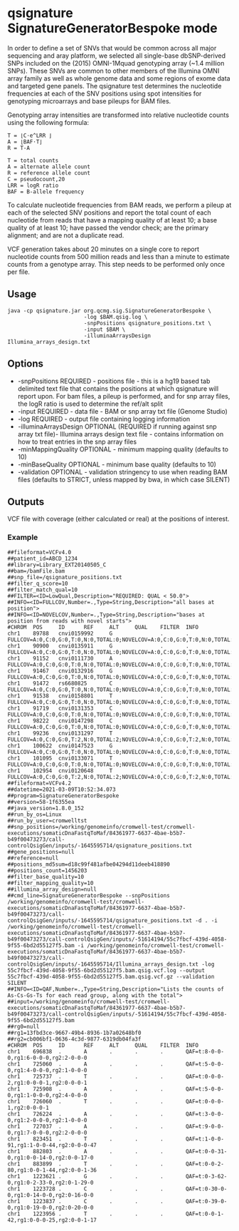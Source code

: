 # qsignature SignatureGeneratorBespoke mode

In order to define a set of SNVs that would be common across all major
sequencing and aray platform, we selected all single-base dbSNP-derived
SNPs included on the (2015) OMNI-1Mquad genotyping array
(~1.4 million SNPs). These SNVs are common to other members of the Illumina
OMNI array family as well as whole genome data and some regions of exome
data and targeted gene panels.
The qsignature test determines the nucleotide frequencies at each of the
SNV positions using spot intensities for genotyping microarrays and base
pileups for BAM files.

Genotyping array intensities are transformed into relative nucleotide
counts using the following formula:

~~~~{.text}
T = ⌊C⋅e^LRR ⌋ 
A = ⌊BAF⋅T⌋ 
R = T-A 

T = total counts
A = alternate allele count
R = reference allele count
C = pseudocount,20
LRR = logR ratio
BAF = B-allele frequency
~~~~

To calculate nucleotide frequencies from BAM reads, we perform a pileup at
each of the selected SNV positions and report the total count of each 
nucleotide from reads that have a mapping quality of at least 10; a base
quality of at least 10; have passed the vendor check; are the primary
alignment; and are not a duplicate read.

VCF generation takes about 20 minutes on a single core to report nucleotide
counts from 500 million reads and less than a minute to estimate counts from
a genotype array. This step needs to be performed only once per file.

## Usage

~~~~{.text}
java -cp qsignature.jar org.qcmg.sig.SignatureGeneratorBespoke \ 
                        -log $BAM.qsig.log \
                        -snpPositions qsignature_positions.txt \
                        -input $BAM \
                        -illuminaArraysDesign Illumina_arrays_design.txt
~~~~

## Options

* -snpPositions REQUIRED - positions file - this is a hg19 based tab delimited text file that contains the positions at which qsignature will report upon. For bam files, a pileup is performed, and for snp array files, the logR ratio is used to determine the ref/alt split
* -input REQUIRED - data file - BAM or snp array txt file (Genome Studio)
* -log REQUIRED - output file containing logging information
* -illuminaArraysDesign OPTIONAL (REQUIRED if running against snp array txt file)- Illumina arrays design text file - contains information on how to treat entries in the snp array files
* -minMappingQuality OPTIONAL - minimum mapping quality (defaults to 10)
* -minBaseQuality OPTIONAL - minimum base quality (defaults to 10)
* -validation OPTIONAL - validation stringency to use when reading BAM files (defaults to STRICT, unless mapped by bwa, in which case SILENT)

## Outputs

VCF file with coverage (either calculated or real) at the positions of
interest.

### Example

~~~~{.text}
##fileformat=VCFv4.0
##patient_id=ABCD_1234
##library=Library_EXT20140505_C
##bam=/bamFile.bam
##snp_file=/qsignature_positions.txt
##filter_q_score=10
##filter_match_qual=10
##FILTER=<ID=LowQual,Description="REQUIRED: QUAL < 50.0">
##INFO=<ID=FULLCOV,Number=.,Type=String,Description="all bases at position">
##INFO=<ID=NOVELCOV,Number=.,Type=String,Description="bases at position from reads with novel starts">
#CHROM  POS     ID      REF     ALT     QUAL    FILTER  INFO
chr1    89788   cnvi0159992     G               .       .       FULLCOV=A:0,C:0,G:0,T:0,N:0,TOTAL:0;NOVELCOV=A:0,C:0,G:0,T:0,N:0,TOTAL:0
chr1    90900   cnvi0135911     G               .       .       FULLCOV=A:0,C:0,G:0,T:0,N:0,TOTAL:0;NOVELCOV=A:0,C:0,G:0,T:0,N:0,TOTAL:0
chr1    91152   cnvi0111730     A               .       .       FULLCOV=A:0,C:0,G:0,T:0,N:0,TOTAL:0;NOVELCOV=A:0,C:0,G:0,T:0,N:0,TOTAL:0
chr1    91467   cnvi0132916     G               .       .       FULLCOV=A:0,C:0,G:0,T:0,N:0,TOTAL:0;NOVELCOV=A:0,C:0,G:0,T:0,N:0,TOTAL:0
chr1    91472   rs6680825       C               .       .       FULLCOV=A:0,C:0,G:0,T:0,N:0,TOTAL:0;NOVELCOV=A:0,C:0,G:0,T:0,N:0,TOTAL:0
chr1    91538   cnvi0158801     T               .       .       FULLCOV=A:0,C:0,G:0,T:0,N:0,TOTAL:0;NOVELCOV=A:0,C:0,G:0,T:0,N:0,TOTAL:0
chr1    91719   cnvi0131353     C               .       .       FULLCOV=A:0,C:0,G:0,T:0,N:0,TOTAL:0;NOVELCOV=A:0,C:0,G:0,T:0,N:0,TOTAL:0
chr1    98222   cnvi0147298     C               .       .       FULLCOV=A:0,C:0,G:0,T:0,N:0,TOTAL:0;NOVELCOV=A:0,C:0,G:0,T:0,N:0,TOTAL:0
chr1    99236   cnvi0131297     T               .       .       FULLCOV=A:0,C:0,G:0,T:2,N:0,TOTAL:2;NOVELCOV=A:0,C:0,G:0,T:2,N:0,TOTAL:2
chr1    100622  cnvi0147523     G               .       .       FULLCOV=A:0,C:0,G:0,T:0,N:0,TOTAL:0;NOVELCOV=A:0,C:0,G:0,T:0,N:0,TOTAL:0
chr1    101095  cnvi0133071     T               .       .       FULLCOV=A:0,C:0,G:0,T:0,N:0,TOTAL:0;NOVELCOV=A:0,C:0,G:0,T:0,N:0,TOTAL:0
chr1    102954  cnvi0120648     T               .       .       FULLCOV=A:0,C:0,G:0,T:2,N:0,TOTAL:2;NOVELCOV=A:0,C:0,G:0,T:2,N:0,TOTAL:2
##fileformat=VCFv4.2
##datetime=2021-03-09T10:52:34.073
##program=SignatureGeneratorBespoke
##version=58-1f6355ea
##java_version=1.8.0_152
##run_by_os=Linux
##run_by_user=cromwelltst
##snp_positions=/working/genomeinfo/cromwell-test/cromwell-executions/somaticDnaFastqToMaf/84361977-6637-4bae-b5b7-b49f00473273/call-controlQsigGen/inputs/-1645595714/qsignature_positions.txt
##gene_positions=null
##reference=null
##positions_md5sum=d18c99f481afbe04294d11deeb418890
##positions_count=1456203
##filter_base_quality=10
##filter_mapping_quality=10
##illumina_array_design=null
##cmd_line=SignatureGeneratorBespoke --snpPositions /working/genomeinfo/cromwell-test/cromwell-executions/somaticDnaFastqToMaf/84361977-6637-4bae-b5b7-b49f00473273/call-controlQsigGen/inputs/-1645595714/qsignature_positions.txt -d . -i /working/genomeinfo/cromwell-test/cromwell-executions/somaticDnaFastqToMaf/84361977-6637-4bae-b5b7-b49f00473273/call-controlQsigGen/inputs/-51614194/55c7fbcf-439d-4058-9f55-6bd2d55127f5.bam -i /working/genomeinfo/cromwell-test/cromwell-executions/somaticDnaFastqToMaf/84361977-6637-4bae-b5b7-b49f00473273/call-controlQsigGen/inputs/-1645595714/Illumina_arrays_design.txt -log 55c7fbcf-439d-4058-9f55-6bd2d55127f5.bam.qsig.vcf.log --output 55c7fbcf-439d-4058-9f55-6bd2d55127f5.bam.qsig.vcf.gz --validation SILENT
##INFO=<ID=QAF,Number=.,Type=String,Description="Lists the counts of As-Cs-Gs-Ts for each read group, along with the total">
##input=/working/genomeinfo/cromwell-test/cromwell-executions/somaticDnaFastqToMaf/84361977-6637-4bae-b5b7-b49f00473273/call-controlQsigGen/inputs/-51614194/55c7fbcf-439d-4058-9f55-6bd2d55127f5.bam
##rg0=null
##rg1=13fbd3ce-9667-49b4-8936-1b7a02648bf0
##rg2=cb006bf1-0636-4c3d-9877-6319db04fa3f
#CHROM  POS     ID      REF     ALT     QUAL    FILTER  INFO
chr1    696838  .       A       .       .       .       QAF=t:8-0-0-0,rg1:6-0-0-0,rg2:2-0-0-0
chr1    725060  .       A       .       .       .       QAF=t:5-0-0-0,rg1:4-0-0-0,rg2:1-0-0-0
chr1    725737  .       T       .       .       .       QAF=t:0-0-0-2,rg1:0-0-0-1,rg2:0-0-0-1
chr1    725908  .       A       .       .       .       QAF=t:5-0-0-0,rg1:1-0-0-0,rg2:4-0-0-0
chr1    726060  .       T       .       .       .       QAF=t:0-0-0-1,rg2:0-0-0-1
chr1    726224  .       A       .       .       .       QAF=t:3-0-0-0,rg1:2-0-0-0,rg2:1-0-0-0
chr1    727037  .       A       .       .       .       QAF=t:9-0-0-0,rg1:7-0-0-0,rg2:2-0-0-0
chr1    823451  .       T       .       .       .       QAF=t:1-0-0-91,rg1:1-0-0-44,rg2:0-0-0-47
chr1    882803  .       A       .       .       .       QAF=t:0-0-31-0,rg1:0-0-14-0,rg2:0-0-17-0
chr1    883899  .       T       .       .       .       QAF=t:0-0-2-80,rg1:0-0-1-44,rg2:0-0-1-36
chr1    1223621 .       G       .       .       .       QAF=t:0-3-62-0,rg1:0-2-33-0,rg2:0-1-29-0
chr1    1223728 .       C       .       .       .       QAF=t:0-30-0-0,rg1:0-14-0-0,rg2:0-16-0-0
chr1    1223837 .       C       .       .       .       QAF=t:0-39-0-0,rg1:0-19-0-0,rg2:0-20-0-0
chr1    1223956 .       T       .       .       .       QAF=t:0-0-1-42,rg1:0-0-0-25,rg2:0-0-1-17
~~~~
